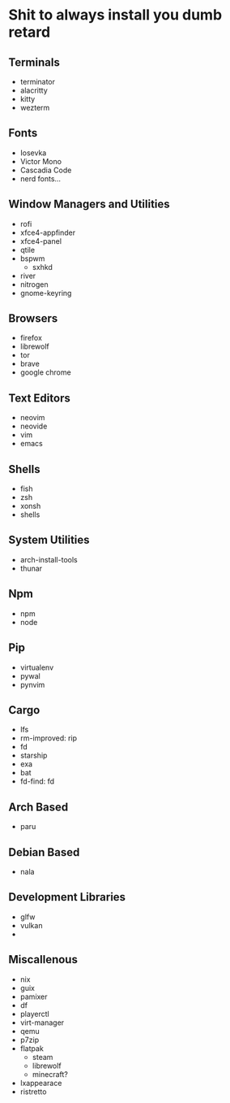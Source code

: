 # Shit to always install you dumb retard

## Terminals

- terminator
- alacritty
- kitty
- wezterm

## Fonts

- Iosevka
- Victor Mono
- Cascadia Code
- nerd fonts...

## Window Managers and Utilities

- rofi
- xfce4-appfinder
- xfce4-panel
- qtile
- bspwm
  - sxhkd
- river
- nitrogen
- gnome-keyring

## Browsers

- firefox
- librewolf
- tor
- brave
- google chrome


## Text Editors

- neovim
- neovide
- vim
- emacs

## Shells

- fish
- zsh
- xonsh
- shells

## System Utilities

- arch-install-tools
- thunar

## Npm

- npm
- node

## Pip

- virtualenv
- pywal
- pynvim

## Cargo

- lfs
- rm-improved: rip
- fd
- starship
- exa
- bat
- fd-find: fd

## Arch Based

- paru

## Debian Based

- nala

## Development Libraries

- glfw
- vulkan
- 

## Miscallenous

- nix
- guix
- pamixer
- df
- playerctl
- virt-manager
- qemu
- p7zip
- flatpak
  - steam
  - librewolf
  - minecraft?
- lxappearace
- ristretto
